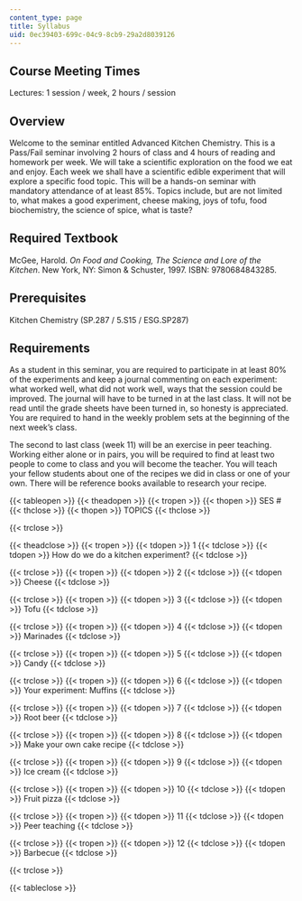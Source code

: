 ```yaml
---
content_type: page
title: Syllabus
uid: 0ec39403-699c-04c9-8cb9-29a2d8039126
---
```


Course Meeting Times
--------------------

Lectures: 1 session / week, 2 hours / session

Overview
--------

Welcome to the seminar entitled Advanced Kitchen Chemistry. This is a Pass/Fail seminar involving 2 hours of class and 4 hours of reading and homework per week. We will take a scientific exploration on the food we eat and enjoy. Each week we shall have a scientific edible experiment that will explore a specific food topic. This will be a hands-on seminar with mandatory attendance of at least 85%. Topics include, but are not limited to, what makes a good experiment, cheese making, joys of tofu, food biochemistry, the science of spice, what is taste?

Required Textbook
-----------------

McGee, Harold. _On Food and Cooking, The Science and Lore of the Kitchen_. New York, NY: Simon & Schuster, 1997. ISBN: 9780684843285.

Prerequisites
-------------

Kitchen Chemistry (SP.287 / 5.S15 / ESG.SP287)

Requirements
------------

As a student in this seminar, you are required to participate in at least 80% of the experiments and keep a journal commenting on each experiment: what worked well, what did not work well, ways that the session could be improved. The journal will have to be turned in at the last class. It will not be read until the grade sheets have been turned in, so honesty is appreciated. You are required to hand in the weekly problem sets at the beginning of the next week’s class.

The second to last class (week 11) will be an exercise in peer teaching. Working either alone or in pairs, you will be required to find at least two people to come to class and you will become the teacher. You will teach your fellow students about one of the recipes we did in class or one of your own. There will be reference books available to research your recipe.

{{< tableopen >}}
{{< theadopen >}}
{{< tropen >}}
{{< thopen >}}
SES #
{{< thclose >}}
{{< thopen >}}
TOPICS
{{< thclose >}}

{{< trclose >}}

{{< theadclose >}}
{{< tropen >}}
{{< tdopen >}}
1
{{< tdclose >}}
{{< tdopen >}}
How do we do a kitchen experiment?
{{< tdclose >}}

{{< trclose >}}
{{< tropen >}}
{{< tdopen >}}
2
{{< tdclose >}}
{{< tdopen >}}
Cheese
{{< tdclose >}}

{{< trclose >}}
{{< tropen >}}
{{< tdopen >}}
3
{{< tdclose >}}
{{< tdopen >}}
Tofu
{{< tdclose >}}

{{< trclose >}}
{{< tropen >}}
{{< tdopen >}}
4
{{< tdclose >}}
{{< tdopen >}}
Marinades
{{< tdclose >}}

{{< trclose >}}
{{< tropen >}}
{{< tdopen >}}
5
{{< tdclose >}}
{{< tdopen >}}
Candy
{{< tdclose >}}

{{< trclose >}}
{{< tropen >}}
{{< tdopen >}}
6
{{< tdclose >}}
{{< tdopen >}}
Your experiment: Muffins
{{< tdclose >}}

{{< trclose >}}
{{< tropen >}}
{{< tdopen >}}
7
{{< tdclose >}}
{{< tdopen >}}
Root beer
{{< tdclose >}}

{{< trclose >}}
{{< tropen >}}
{{< tdopen >}}
8
{{< tdclose >}}
{{< tdopen >}}
Make your own cake recipe
{{< tdclose >}}

{{< trclose >}}
{{< tropen >}}
{{< tdopen >}}
9
{{< tdclose >}}
{{< tdopen >}}
Ice cream
{{< tdclose >}}

{{< trclose >}}
{{< tropen >}}
{{< tdopen >}}
10
{{< tdclose >}}
{{< tdopen >}}
Fruit pizza
{{< tdclose >}}

{{< trclose >}}
{{< tropen >}}
{{< tdopen >}}
11
{{< tdclose >}}
{{< tdopen >}}
Peer teaching
{{< tdclose >}}

{{< trclose >}}
{{< tropen >}}
{{< tdopen >}}
12
{{< tdclose >}}
{{< tdopen >}}
Barbecue
{{< tdclose >}}

{{< trclose >}}

{{< tableclose >}}